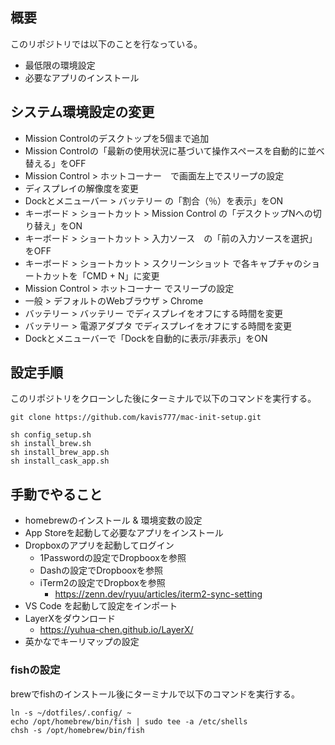 ## 概要

このリポジトリでは以下のことを行なっている。
* 最低限の環境設定
* 必要なアプリのインストール

## システム環境設定の変更

- Mission Controlのデスクトップを5個まで追加
- Mission Controlの「最新の使用状況に基づいて操作スペースを自動的に並べ替える」をOFF
- Mission Control > ホットコーナー　で画面左上でスリープの設定
- ディスプレイの解像度を変更
- Dockとメニューバー > バッテリー の「割合（％）を表示」をON
- キーボード > ショートカット > Mission Control の「デスクトップNへの切り替え」をON
- キーボード > ショートカット > 入力ソース　の「前の入力ソースを選択」をOFF
- キーボード > ショートカット > スクリーンショット で各キャプチャのショートカットを「CMD + N」に変更
- Mission Control > ホットコーナー でスリープの設定
- 一般 > デフォルトのWebブラウザ > Chrome
- バッテリー > バッテリー でディスプレイをオフにする時間を変更
- バッテリー > 電源アダプタ でディスプレイをオフにする時間を変更
- Dockとメニューバーで「Dockを自動的に表示/非表示」をON

## 設定手順

このリポジトリをクローンした後にターミナルで以下のコマンドを実行する。

```
git clone https://github.com/kavis777/mac-init-setup.git

sh config_setup.sh
sh install_brew.sh
sh install_brew_app.sh
sh install_cask_app.sh
```

## 手動でやること

- homebrewのインストール & 環境変数の設定
- App Storeを起動して必要なアプリをインストール
- Dropboxのアプリを起動してログイン
  - 1Passwordの設定でDropbooxを参照
  - Dashの設定でDropbooxを参照
  - iTerm2の設定でDropboxを参照
    - https://zenn.dev/ryuu/articles/iterm2-sync-setting
- VS Code を起動して設定をインポート
- LayerXをダウンロード
  - https://yuhua-chen.github.io/LayerX/
- 英かなでキーリマップの設定

### fishの設定

brewでfishのインストール後にターミナルで以下のコマンドを実行する。
　
```
ln -s ~/dotfiles/.config/ ~
echo /opt/homebrew/bin/fish | sudo tee -a /etc/shells
chsh -s /opt/homebrew/bin/fish
```
